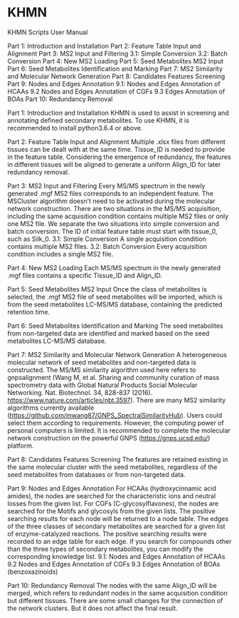 # KHMN
KHMN Scripts User Manual

Part 1: Introduction and Installation
Part 2: Feature Table Input and Alignment
Part 3: MS2 Input and Filtering
3.1: Simple Conversion
3.2: Batch Conversion
Part 4: New MS2 Loading
Part 5: Seed Metabolites MS2 Input
Part 6: Seed Metabolites Identification and Marking
Part 7: MS2 Similarity and Molecular Network Generation
Part 8: Candidates Features Screening
Part 9: Nodes and Edges Annotation
9.1: Nodes and Edges Annotation of HCAAs
9.2 Nodes and Edges Annotation of CGFs
9.3 Edges Annotation of BOAs
Part 10: Redundancy Removal

Part 1: Introduction and Installation
KHMN is used to assist in screening and annotating defined secondary metabolites. 
To use KHMN, it is recommended to install python3.6.4 or above.

Part 2: Feature Table Input and Alignment
Multiple .xlsx files from different tissues can be dealt with at the same time. Tissue_ID is needed to provide in the feature table. Considering the emergence of redundancy, the features in different tissues will be aligned to generate a uniform Align_ID for later redundancy removal.

Part 3: MS2 Input and Filtering
Every MS/MS spectrum in the newly generated .mgf MS2 files corresponds to an independent feature. The MSCluster algorithm doesn’t need to be activated during the molecular network construction. There are two situations in the MS/MS acquisition, including the same acquisition condition contains multiple MS2 files or only one MS2 file. We separate the two situations into simple conversion and batch conversion. The ID of initial feature table must start with tissue_0, such as Silk_0.
3.1: Simple Conversion
A single acquisition condition contains multiple MS2 files.
3.2: Batch Conversion
Every acquisition condition includes a single MS2 file.

Part 4: New MS2 Loading
Each MS/MS spectrum in the newly generated .mgf files contains a specific Tissue_ID and Align_ID.

Part 5: Seed Metabolites MS2 Input
Once the class of metabolites is selected, the .mgf MS2 file of seed metabolites will be imported, which is from the seed metabolites LC-MS/MS database, containing the predicted retention time.

Part 6: Seed Metabolites Identification and Marking
The seed metabolites from non-targeted data are identified and marked based on the seed metabolites LC-MS/MS database.

Part 7: MS2 Similarity and Molecular Network Generation
A heterogeneous molecular network of seed metabolites and non-targeted data is constructed. The MS/MS similarity algorithm used here refers to gnpsalignment (Wang M, et al. Sharing and community curation of mass spectrometry data with Global Natural Products Social Molecular Networking. Nat. Biotechnol. 34, 828-837 (2016). https://www.nature.com/articles/nbt.3597). There are many MS2 similarity algorithms currently available (https://github.com/mwang87/GNPS_SpectralSimilarityHub). Users could select them according to requirements. However, the computing power of personal computers is limited. It is recommended to complete the molecular network construction on the powerful GNPS (https://gnps.ucsd.edu/) platform.

Part 8: Candidates Features Screening
The features are retained existing in the same molecular cluster with the seed metabolites, regardless of the seed metabolites from databases or from non-targeted data.

Part 9: Nodes and Edges Annotation
For HCAAs (hydroxycinnamic acid amides), the nodes are searched for the characteristic ions and neutral losses from the given list. For CGFs (C-glycosylflavones), the nodes are searched for the Motifs and glycosyls from the given lists. The positive searching results for each node will be returned to a node table. The edges of the three classes of secondary metabolites are searched for a given list of enzyme-catalyzed reactions. The positive searching results were recorded to an edge table for each edge. If you search for compounds other than the three types of secondary metabolites, you can modify the corresponding knowledge list.
9.1: Nodes and Edges Annotation of HCAAs
9.2 Nodes and Edges Annotation of CGFs
9.3 Edges Annotation of BOAs (benzoxazinoids)

Part 10: Redundancy Removal
The nodes with the same Align_ID will be merged, which refers to redundant nodes in the same acquisition condition but different tissues. There are some small changes for the connection of the network clusters. But it does not affect the final result.
